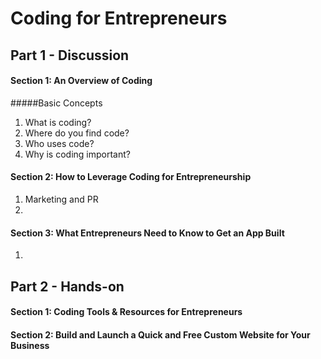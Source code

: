 # Coding for Entrepreneurs

## Part 1 - Discussion
#### Section 1: An Overview of Coding
  #####Basic Concepts
  1. What is coding?
  2. Where do you find code?
  3. Who uses code?
  4. Why is coding important?

#### Section 2: How to Leverage Coding for Entrepreneurship
1. Marketing and PR
2. 

#### Section 3: What Entrepreneurs Need to Know to Get an App Built
1. 

## Part 2 - Hands-on
#### Section 1: Coding Tools & Resources for Entrepreneurs
#### Section 2: Build and Launch a Quick and Free Custom Website for Your Business
